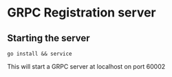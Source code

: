 # GRPC Registration server

## Starting the server

    go install && service

This will start a GRPC server at localhost on port 60002